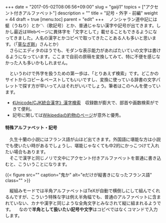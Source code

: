 +++
date = "2017-05-02T08:06:56+09:00"
slug = "gaiji1"
topics = ["アクセント付きアルファベット"]
description = ""
title = "記号・外字 - 前編"
weight = 44
draft = true
[menu.toc]
    parent = "edit"
+++
&#x3000;ノンシャラン道中記には蜓（うねり）とか〽（歌記号）とか、普通じゃない漢字や記号が出てきます。しかし最近はWebページに異体字を「文字として」載せることもできるようになってきました。人名の漢字とかコピペで取ってきたことある人も多いと思います。（「[草なぎ剛](https://ja.wikipedia.org/wiki/%E8%8D%89%E3%81%AA%E3%81%8E%E5%89%9B)」さんとか）  
　さらにエディタのほうでも、モダンな表示能力があればたいていの文字は書けるようになっています。ここまで自前の原稿を変換してみて、特に不便を感じなかった人も多いかもしれません。

　というわけで外字を扱うための第一歩は、「とりあえず検索」です。どこかのサイトからコピー＆ペーストしてもいいですし、変換に使っている辞書の文字パレットで探す方が早いって人はそれがいいでしょう。筆者はこのへんを使っています。

- [《Unicode/CJK統合漢字》漢字検索](http://rtk.art.coocan.jp/cjk/)　収録数が膨大で、部首や画数検索ができて便利。
- 記号に関しては[Wikipediaの約物のページ](https://ja.wikipedia.org/wiki/%E7%B4%84%E7%89%A9)が意外と優秀。

#### 特殊アルファベット・記号
　久生十蘭の小説にはフランス語が山ほど出てきます。外国語に堪能な方は小説でも使いたい時があるでしょうし、堪能じゃなくても中2的にかっこつけて入れたい場合もあります。  
　そこで漢字と同じノリで文中にアクセント付きアルファベットを普通に書き込むと、こういうことになります。

{{< figure src="" caption="鬼か" alt="eだけが縦書きになったフランス語" class="" >}}

　縦組みモードでは半角アルファベットはTeXが自動で横倒しにして組んでくれるんですが、こういう特殊な字は例え半角幅でも、普通のアルファベットに含まれていない、カナや漢字と同じような全角文字とみなされて縦に組まれるようです。
　なので**半角として扱いたい記号や文字**はコピペではなくコマンドで入力します。
